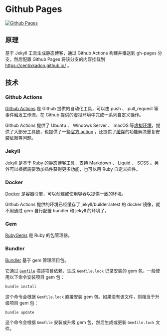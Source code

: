 
# Github Pages

[![Github Pages](https://github.com/centixkadon/centixkadon.github.io/workflows/Github%20Pages/badge.svg)](https://github.com/centixkadon/centixkadon.github.io/actions?query=workflow%3A%22Github+Pages%22)

## 原理

基于 Jekyll 工具生成静态博客，通过 Github Actions 构建并推送到 gh-pages 分支，然后配置 Github Pages 将该分支的内容挂载到 https://centixkadon.github.io/ 。

## 技术

### Github Actions

[Github Actions](https://github.com/features/actions) 是 Github 提供的自动化工具，可以由 push 、 pull_request 等事件触发工作流，在 Github 提供的虚拟环境中完成一系列自定义操作。

Github Actions 提供了 Ubuntu 、 Windows Server 、 macOS 等[虚拟环境](https://github.com/actions/virtual-environments)，提供了大部分工具链，也提供了一些[官方 action](https://github.com/actions) ，还提供了[缓存](https://docs.github.com/actions/guides/caching-dependencies-to-speed-up-workflows)的功能解决重复安装依赖等问题。

### Jekyll

[Jekyll](https://jekyllrb.com/) 是基于 Ruby 的静态博客工具，支持 Markdown 、 Liquid 、 SCSS 。另外可以根据需要添加插件获得更多功能，也可以用 Ruby 自定义插件。

### Docker

[Docker](https://docs.docker.com/) 是容器引擎，可以创建或使用容器以提供一致的环境。

Github Actions 提供的环境已经缓存了 jekyll/builder:latest 的 docker 镜像，就不用通过 gem 自行配置 bundler 和 jekyll 的环境了。

### Gem

[RubyGems](https://rubygems.org) 是 Ruby 的包管理器。

### Bundler

[Bundler](https://bundler.io/) 基于 gem 管理项目包。

它通过 [`Gemfile`](https://bundler.io/gemfile.html) 描述项目依赖，生成 `Gemfile.lock` 记录安装的 gem 包。一般使用以下命令安装项目 gem 包：

```bash
bundle install
```

这个命令会根据 `Gemfile.lock` 直接安装 gem 包。如果没有该文件，则相当于升级项目 gem 包：

```bash
bundle update
```

这个命令会根据 `Gemfile` 安装或升级 gem 包，然后生成或更新 `Gemfile.lock` 文件。
